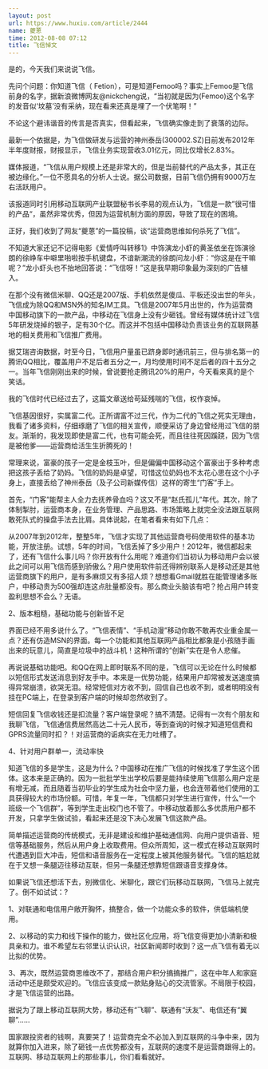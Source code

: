 ```yaml
---
layout: post
url: https://www.huxiu.com/article/2444
name: 夔蒽
time: 2012-08-08 07:12
title: 飞信悼文
---
```

是的，今天我们来说说飞信。

先问个问题：你知道飞信（ Fetion），可是知道Femoo吗？事实上Femoo是飞信前身的名字，据新浪微博网友@nickcheng说，“当初就是因为(Femoo)这个名字的发音似‘坟墓’没有采纳，现在看来还真是埋了一个伏笔啊！”

不论这个避讳谐音的传言是否真实，但看起来，飞信确实像走到了衰落的边际。

最新一个依据是，为飞信做研发与运营的神州泰岳(300002.SZ)日前发布2012年半年度财报，财报显示，飞信业务实现营收3.01亿元，同比仅增长2.83%。

媒体报道，“飞信从用户规模上还是非常大的，但是当前替代的产品太多，其正在被边缘化。”一位不愿具名的分析人士说。据公司数据，目前飞信仍拥有9000万左右活跃用户。

该报道同时引用移动互联网产业联盟秘书长李易的观点认为，飞信是一款”很可惜的产品“，虽然非常优秀，但因为运营机制方面的原因，导致了现在的困境。

正好，我们收到了网友“夔蒽”的一篇投稿，谈“运营商思维如何杀死了飞信”。

不知道大家还记不记得电影《爱情呼叫转移1》中饰演龙小虾的黄圣依坐在饰演徐朗的徐峥车中噼里啪啦按手机键盘，不谙新潮流的徐朗问龙小虾：“你这是在干嘛呢？”龙小虾头也不抬地回答说：“飞信呀！”这是我早期印象最为深刻的广告植入。

在那个没有微信米聊、QQ还是2007版、手机依然是傻瓜、平板还没出世的年头，飞信成为除QQ和MSN外的知名IM工具。飞信是2007年5月出世的，作为运营商中国移动旗下的一款产品，中移动在飞信身上没有少砸钱。曾经有媒体统计过飞信5年研发烧掉的银子，足有30个亿。而这并不包括中国移动负责该业务的互联网基地的相关费用和飞信推广费用。

据艾瑞咨询数据，时至今日，飞信用户量虽已跻身即时通讯前三，但与排名第一的腾讯QQ相比，覆盖用户不足后者五分之一，月均使用时间不足后者的四十五分之一。当年飞信刚刚出来的时候，曾说要抢走腾讯20%的用户，今天看来真的是个笑话。

我的飞信时代已经过去了，这篇文章送给苟延残喘的飞信，权作哀悼。

飞信基因很好，实属富二代。正所谓富不过三代，作为二代的飞信之死实无理由，我看了诸多资料，仔细琢磨了飞信的相关宣传，顺便采访了身边曾经用过飞信的朋友。渐渐的，我发现即使是富二代，也有可能会死，而且往往死因蹊跷，因为飞信是被他爹——运营商给活生生折腾死的！

常理来说，富豪的孩子一定是金枝玉叶，但是偏偏中国移动这个富豪出于多种考虑把这孩子丢给了奶妈。飞信的奶妈是卓望，可惜这位奶妈也不太花心思在这个小子身上，直接丢给了神州泰岳（及子公司新媒传信）这样的寄生“门客”手上。

首先，“门客”能帮主人全力去抚养骨血吗？这又不是“赵氏孤儿”年代。其次，除了体制掣肘，运营商本身，在业务管理、产品思路、市场策略上就完全没法跟互联网敢死队式的操盘手法去比肩。具体说起，在笔者看来有如下几点：

从2007年到2012年，整整5年，飞信才实现了其他运营商号码使用软件的基本功能，开放注册。试想，5年的时间，飞信丢掉了多少用户！2012年，微信都起来了，还有飞信什么事儿吗？你开放有什么用呢？难道你们当初认为移动用户会以彼此之间可以用飞信而感到骄傲么？用户使用软件前还得辨别联系人是移动还是其他运营商旗下的用户，是有多麻烦又有多招人烦？想想看Gmail就胜在能管理诸多账户，中移动贵为500强却连这点肚量都没有。那么商业头脑该有吧？抢占用户转变盈利思想不会么？无语。

2、版本粗糙，基础功能与创新皆不足

界面已经不用多说什么了。“飞信表情”、“手机动漫”移动你敢不敢再农业重金属一点？还有仿造MSN的界面。每一个功能和其他互联网产品相比都象是小孩随手画出来的玩意儿，简直是垃圾中的战斗机！这种所谓的“创新”实在是令人悲催。

再说说基础功能吧。和QQ在网上即时联系不同的是，飞信可以无论在什么时候都以短信形式发送消息到好友手中。本来是一优势功能，结果用户却常被发送速度搞得异常崩溃，欲哭无泪。经常短信对方收不到，回信自己也收不到，或者明明没有挂在PC端上，在登录到客户端的时候却忽然收到了。

短信回复飞信收钱还是扣流量？客户端登录呢？搞不清楚。记得有一次有个朋友和我聊飞信，飞信通信费居然高达二十元人民币，等到查询的时候才知道短信费和GPRS流量同时扣？！对运营商的诟病实在无力吐槽了。

4、针对用户群单一，流动率快

知道飞信的多是学生，这是为什么？中国移动在推广飞信的时候找准了学生这个团体。这本来是正确的。因为一批批学生出学校后要是能持续使用飞信那么用户定是有增无减，而且随着当初毕业的学生成为社会中坚力量，也会连带着他们使用的工具获得较大的市场份额。可惜，年复一年，飞信都只对学生进行宣传，什么“一个班级一个飞信群”，等到学生走出校门也不管了。中移动放着那么多优质用户都不开发，只拿学生做试验，看起来还是没下决心发展飞信这款产品。

简单描述运营商的传统模式，无非是建设和维护基础通信网、向用户提供语音、短信等基础服务，然后从用户身上收取费用。但众所周知，这一模式在移动互联网时代遭遇到巨大冲击，短信和语音服务在一定程度上被其他服务替代。飞信的尴尬就在于又想一条腿迈往移动互联，但另一条腿还想靠短信跟语音支撑身体。

如果说飞信还想活下去，别微信化、米聊化，跟它们玩移动互联网，飞信马上就完了。倒不如试试：?

1、对联通和电信用户敞开胸怀，搞整合，做一个功能众多的软件，供低端机使用。

2、以移动的实力和线下操作的能力，做社区化应用，将飞信变得更加小清新和极具亲和力。谁不希望左右邻里认识认识，社区新闻即时收到？这一点飞信有着无以比拟的优势。

3、再次，既然运营商思维改不了，那结合用户积分搞搞推广，这在中年人和家庭活动中还是颇受欢迎的。飞信应该变成一款贴身贴心的交流管家。不局限于校园，才是飞信运营的出路。

据说为了跟上移动互联网大势，移动还有“飞聊”、联通有“沃友”、电信还有“翼聊”……

国家跟投资者的钱啊，真要哭了！运营商完全不必加入到互联网的斗争中来，因为就算你加入进来，除了砸钱一点优势都没有，互联网的速度不是运营商跟得上的。互联网、移动互联网上的那些事儿，你们看看就好。

